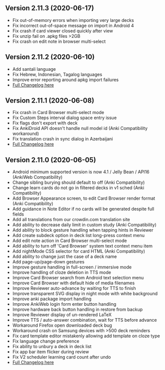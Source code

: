 ## Version 2.11.3 (2020-06-17)

- Fix out-of-memory errors when importing very large decks
- Fix incorrect out-of-space message on import in Android 4
- Fix crash if card viewer closed quickly after view
- Fix unzip fail on .apkg files >2GB
- Fix crash on edit note in browser multi-select

## Version 2.11.2 (2020-06-10)

- Add santali language
- Fix Hebrew, Indonesian, Tagalog languages
- Improve error reporting around apkg import failures
- [Full Changelog here](https://github.com/ankidroid/Anki-Android/milestone/24?closed=1)

## Version 2.11.1 (2020-06-08)

- Fix crash in Card Browser multi-select mode
- Fix Custom Steps interval dialog space entry issue
- Fix flags don't export with deck
- Fix AnkiDroid API doesn't handle null model id (Anki Compatibility workaround)
- Fix translation crash in sync dialog in Azerbaijani
- [Full Changelog here](https://github.com/ankidroid/Anki-Android/milestone/23?closed=1)

## Version 2.11.0 (2020-06-05)

- Android minimum supported version is now 4.1 / Jelly Bean / API16 (AnkiWeb Compatibility)
- Change sibling burying should default to off (Anki Compatibility)
- Change learn cards do not go in filtered decks in v1 sched (Anki Compatibility)
- Add Browser Appearance screen, to edit Card Browser render format (Anki Compatibility)
- Add guidance in Note Editor if no cards will be generated despite full fields
- Add all translations from our crowdin.com translation site
- Add ability to decrease daily limit in custom study (Anki Compatibility)
- Add ability to block gesture handling when tapping hints in Reviewer
- Add create subdeck option in deck list long-press context menu
- Add edit note action in Card Browser multi-select mode
- Add ability to turn off 'Card Browser' system text context menu item
- Add nightMode CSS selector for card HTML (Anki Compatibility)
- Add ability to change just the case of a deck name
- Add page-up/page-down gestures
- Improve gesture handling in full-screen / immersive mode
- Improve handling of cloze deletion in TTS mode
- Improve Card Browser search from Android text selection menu
- Improve Card Browser with default hide of media filenames
- Improve Reviewer auto-advance by waiting for TTS to finish
- Improve transparent SVG display in night mode with white background
- Improve anki package import handling
- Improve AnkiWeb login form enter button handling
- Improve hardware back button handling in restore from backup
- Improve Reviewer display of un-rendered LaTeX
- Improve TTS / auto-answer combination, wait for TTS before advance
- Workaround Firefox open downloaded deck bug
- Workaround crash on Samsung devices with >500 deck reminders
- Fix card template editor mistakenly allowing add template on cloze type
- Fix language change preference
- Fix ability to unbury a deck in deck list
- Fix app bar item flicker during review
- Fix V2 scheduler learning card count after undo
- [Full Changelog here](https://github.com/ankidroid/Anki-Android/milestone/13?closed=1)
